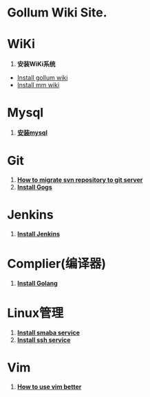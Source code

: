 <h1> Gollum Wiki Site. </h1>


# WiKi
1. **安装WiKi系统**  
  * [Install gollum wiki](/it/server/wiki/install-gollum)
  * [Install mm wiki](/it/server/wiki/Install-mm-wiki)

# Mysql
1. **[安装mysql](/it/mysql/Install-Mysql)**
 
# Git
1. **[How to migrate svn repository to git server](/it/server/git/introduce_migrate_svn_to_git)**
2. **[Install Gogs](/it/server/git/Install-Gogs)**

# Jenkins
1. **[Install Jenkins](/it/server/jenkins/Install-Jenkins)**

# Complier(编译器)
1. **[Install Golang](/it/complier/Install-Golang)**
 
# Linux管理
1. **[Install smaba service](/it/linux/system_manage/Install-smaba-service)**
2. **[Install ssh service](/it/linux/system_manage/Install-ssh-service)**

# Vim
1. **[How to use vim better](/it/editor/vim/Introduce-vim-usage)**